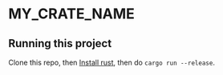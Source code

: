 # MY_CRATE_NAME


## Running this project

Clone this repo, then [Install rust](https://www.rust-lang.org/tools/install), then do `cargo run --release`.

